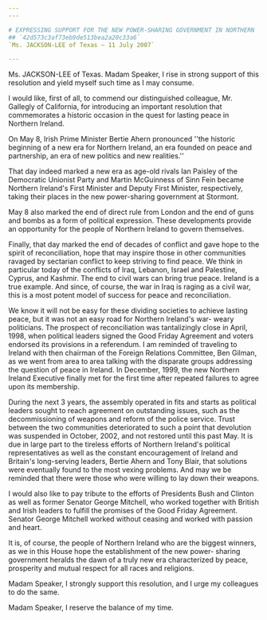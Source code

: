 ```yaml
---
---

# EXPRESSING SUPPORT FOR THE NEW POWER-SHARING GOVERNMENT IN NORTHERN  IRELAND
## `42d573c3af73eb9de513bea2a20c33a6`
`Ms. JACKSON-LEE of Texas — 11 July 2007`

---
```



Ms. JACKSON-LEE of Texas. Madam Speaker, I rise in strong support of 
this resolution and yield myself such time as I may consume.

I would like, first of all, to commend our distinguished colleague, 
Mr. Gallegly of California, for introducing an important resolution 
that commemorates a historic occasion in the quest for lasting peace in 
Northern Ireland.



On May 8, Irish Prime Minister Bertie Ahern pronounced ''the historic 
beginning of a new era for Northern Ireland, an era founded on peace 
and partnership, an era of new politics and new realities.''

That day indeed marked a new era as age-old rivals Ian Paisley of the 
Democratic Unionist Party and Martin McGuinness of Sinn Fein became 
Northern Ireland's First Minister and Deputy First Minister, 
respectively, taking their places in the new power-sharing government 
at Stormont.

May 8 also marked the end of direct rule from London and the end of 
guns and bombs as a form of political expression. These developments 
provide an opportunity for the people of Northern Ireland to govern 
themselves.

Finally, that day marked the end of decades of conflict and gave hope 
to the spirit of reconciliation, hope that may inspire those in other 
communities ravaged by sectarian conflict to keep striving to find 
peace. We think in particular today of the conflicts of Iraq, Lebanon, 
Israel and Palestine, Cyprus, and Kashmir. The end to civil wars can 
bring true peace. Ireland is a true example. And since, of course, the 
war in Iraq is raging as a civil war, this is a most potent model of 
success for peace and reconciliation.

We know it will not be easy for these dividing societies to achieve 
lasting peace, but it was not an easy road for Northern Ireland's war-
weary politicians. The prospect of reconciliation was tantalizingly 
close in April, 1998, when political leaders signed the Good Friday 
Agreement and voters endorsed its provisions in a referendum. I am 
reminded of traveling to Ireland with then chairman of the Foreign 
Relations Committee, Ben Gilman, as we went from area to area talking 
with the disparate groups addressing the question of peace in Ireland. 
In December, 1999, the new Northern Ireland Executive finally met for 
the first time after repeated failures to agree upon its membership.

During the next 3 years, the assembly operated in fits and starts as 
political leaders sought to reach agreement on outstanding issues, such 
as the decommissioning of weapons and reform of the police service. 
Trust between the two communities deteriorated to such a point that 
devolution was suspended in October, 2002, and not restored until this 
past May. It is due in large part to the tireless efforts of Northern 
Ireland's political representatives as well as the constant 
encouragement of Ireland and Britain's long-serving leaders, Bertie 
Ahern and Tony Blair, that solutions were eventually found to the most 
vexing problems. And may we be reminded that there were those who were 
willing to lay down their weapons.

I would also like to pay tribute to the efforts of Presidents Bush 
and Clinton as well as former Senator George Mitchell, who worked 
together with British and Irish leaders to fulfill the promises of the 
Good Friday Agreement. Senator George Mitchell worked without ceasing 
and worked with passion and heart.

It is, of course, the people of Northern Ireland who are the biggest 
winners, as we in this House hope the establishment of the new power-
sharing government heralds the dawn of a truly new era characterized by 
peace, prosperity and mutual respect for all races and religions.

Madam Speaker, I strongly support this resolution, and I urge my 
colleagues to do the same.

Madam Speaker, I reserve the balance of my time.